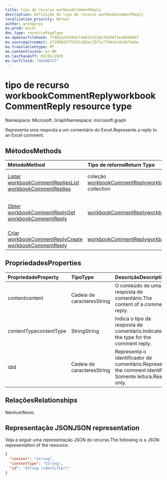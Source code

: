```yaml
---
title: tipo de recurso workbookCommentReply
description: Definição do tipo de recurso workbookCommentReply
localization_priority: Normal
author: grangeryy
ms.prod: excel
doc_type: resourcePageType
ms.openlocfilehash: 77402ad1566bcfa6822a326270306f1ea604896f
ms.sourcegitcommit: 272996d2772b51105ec25f1cf7482ecda3b74ebe
ms.translationtype: MT
ms.contentlocale: pt-BR
ms.lasthandoff: 03/05/2020
ms.locfileid: "42446727"
---
```

# <a name="workbookcommentreply-resource-type"></a><span data-ttu-id="13ce1-103">tipo de recurso workbookCommentReply</span><span class="sxs-lookup"><span data-stu-id="13ce1-103">workbookCommentReply resource type</span></span>

<span data-ttu-id="13ce1-104">Namespace: Microsoft. Graph</span><span class="sxs-lookup"><span data-stu-id="13ce1-104">Namespace: microsoft.graph</span></span>

<span data-ttu-id="13ce1-105">Representa uma resposta a um comentário do Excel.</span><span class="sxs-lookup"><span data-stu-id="13ce1-105">Represents a reply to an Excel comment.</span></span>

## <a name="methods"></a><span data-ttu-id="13ce1-106">Métodos</span><span class="sxs-lookup"><span data-stu-id="13ce1-106">Methods</span></span>

| <span data-ttu-id="13ce1-107">Método</span><span class="sxs-lookup"><span data-stu-id="13ce1-107">Method</span></span>       | <span data-ttu-id="13ce1-108">Tipo de retorno</span><span class="sxs-lookup"><span data-stu-id="13ce1-108">Return Type</span></span> | <span data-ttu-id="13ce1-109">Descrição</span><span class="sxs-lookup"><span data-stu-id="13ce1-109">Description</span></span> |
|:-------------|:------------|:------------|
| [<span data-ttu-id="13ce1-110">Listar workbookCommentReplies</span><span class="sxs-lookup"><span data-stu-id="13ce1-110">List workbookCommentReplies</span></span>](../api/workbookcomment-list-replies.md) | <span data-ttu-id="13ce1-111">coleção [workbookCommentReply](workbookcommentreply.md)</span><span class="sxs-lookup"><span data-stu-id="13ce1-111">[workbookCommentReply](workbookcommentreply.md) collection</span></span> | <span data-ttu-id="13ce1-112">Recupere uma lista de objetos workbookcommentreply.</span><span class="sxs-lookup"><span data-stu-id="13ce1-112">Retrieve a list of workbookcommentreply objects.</span></span> |
| [<span data-ttu-id="13ce1-113">Obter workbookCommentReply</span><span class="sxs-lookup"><span data-stu-id="13ce1-113">Get workbookCommentReply</span></span>](../api/workbookcommentreply-get.md) | [<span data-ttu-id="13ce1-114">workbookCommentReply</span><span class="sxs-lookup"><span data-stu-id="13ce1-114">workbookCommentReply</span></span>](workbookcommentreply.md) | <span data-ttu-id="13ce1-115">Leia as propriedades e os relacionamentos do objeto workbookCommentReply.</span><span class="sxs-lookup"><span data-stu-id="13ce1-115">Read properties and relationships of workbookCommentReply object.</span></span> |
| [<span data-ttu-id="13ce1-116">Criar workbookCommentReply</span><span class="sxs-lookup"><span data-stu-id="13ce1-116">Create workbookCommentReply</span></span>](../api/workbookcomment-post-replies.md) | [<span data-ttu-id="13ce1-117">workbookCommentReply</span><span class="sxs-lookup"><span data-stu-id="13ce1-117">workbookCommentReply</span></span>](workbookcommentreply.md) | <span data-ttu-id="13ce1-118">Criar um novo workbookCommentReply.</span><span class="sxs-lookup"><span data-stu-id="13ce1-118">Create a new workbookCommentReply.</span></span> |
## <a name="properties"></a><span data-ttu-id="13ce1-119">Propriedades</span><span class="sxs-lookup"><span data-stu-id="13ce1-119">Properties</span></span>

| <span data-ttu-id="13ce1-120">Propriedade</span><span class="sxs-lookup"><span data-stu-id="13ce1-120">Property</span></span>     | <span data-ttu-id="13ce1-121">Tipo</span><span class="sxs-lookup"><span data-stu-id="13ce1-121">Type</span></span>        | <span data-ttu-id="13ce1-122">Descrição</span><span class="sxs-lookup"><span data-stu-id="13ce1-122">Description</span></span> |
|:-------------|:------------|:------------|
|<span data-ttu-id="13ce1-123">content</span><span class="sxs-lookup"><span data-stu-id="13ce1-123">content</span></span>|<span data-ttu-id="13ce1-124">Cadeia de caracteres</span><span class="sxs-lookup"><span data-stu-id="13ce1-124">String</span></span>|<span data-ttu-id="13ce1-125">O conteúdo de uma resposta de comentário.</span><span class="sxs-lookup"><span data-stu-id="13ce1-125">The content of a comment reply.</span></span>|
|<span data-ttu-id="13ce1-126">contentType</span><span class="sxs-lookup"><span data-stu-id="13ce1-126">contentType</span></span>|<span data-ttu-id="13ce1-127">String</span><span class="sxs-lookup"><span data-stu-id="13ce1-127">String</span></span>|<span data-ttu-id="13ce1-128">Indica o tipo da resposta de comentário.</span><span class="sxs-lookup"><span data-stu-id="13ce1-128">Indicates the type for the comment reply.</span></span>|
|<span data-ttu-id="13ce1-129">id</span><span class="sxs-lookup"><span data-stu-id="13ce1-129">id</span></span>|<span data-ttu-id="13ce1-130">Cadeia de caracteres</span><span class="sxs-lookup"><span data-stu-id="13ce1-130">String</span></span>|<span data-ttu-id="13ce1-131">Representa o identificador de comentário.</span><span class="sxs-lookup"><span data-stu-id="13ce1-131">Represents the comment identifier.</span></span> <span data-ttu-id="13ce1-132">Somente leitura.</span><span class="sxs-lookup"><span data-stu-id="13ce1-132">Read-only.</span></span>|


## <a name="relationships"></a><span data-ttu-id="13ce1-133">Relações</span><span class="sxs-lookup"><span data-stu-id="13ce1-133">Relationships</span></span>

<span data-ttu-id="13ce1-134">Nenhum</span><span class="sxs-lookup"><span data-stu-id="13ce1-134">None.</span></span>

## <a name="json-representation"></a><span data-ttu-id="13ce1-135">Representação JSON</span><span class="sxs-lookup"><span data-stu-id="13ce1-135">JSON representation</span></span>

<span data-ttu-id="13ce1-136">Veja a seguir uma representação JSON do recurso.</span><span class="sxs-lookup"><span data-stu-id="13ce1-136">The following is a JSON representation of the resource.</span></span>

<!-- {
  "blockType": "resource",
  "optionalProperties": [

  ],
  "@odata.type": "microsoft.graph.workbookCommentReply",
  "baseType": "",
  "keyProperty": "id"
}-->

```json
{
  "content": "String",
  "contentType": "String",
  "id": "String (identifier)"
}
```

<!-- uuid: 16cd6b66-4b1a-43a1-adaf-3a886856ed98
2019-02-04 14:57:30 UTC -->
<!-- {
  "type": "#page.annotation",
  "description": "workbookCommentReply resource",
  "keywords": "",
  "section": "documentation",
  "tocPath": ""
}-->
